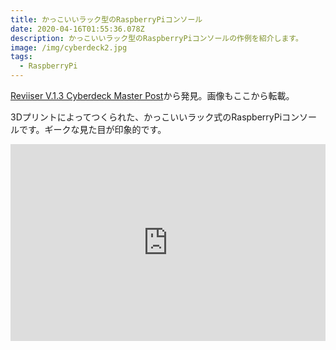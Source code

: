 ```yaml
---
title: かっこいいラック型のRaspberryPiコンソール
date: 2020-04-16T01:55:36.078Z
description: かっこいいラック型のRaspberryPiコンソールの作例を紹介します。
image: /img/cyberdeck2.jpg
tags:
  - RaspberryPi
---
```

[Reviiser V.1.3 Cyberdeck Master Post](https://reviiser.com/reviiser-v1-cyberdeck-update.html)から発見。画像もここから転載。

3Dプリントによってつくられた、かっこいいラック式のRaspberryPiコンソールです。ギークな見た目が印象的です。

<iframe width="100%" height="315" src="https://www.youtube.com/embed/ANFFAjXacP8" frameborder="0" allow="accelerometer; autoplay; encrypted-media; gyroscope; picture-in-picture" allowfullscreen></iframe>
